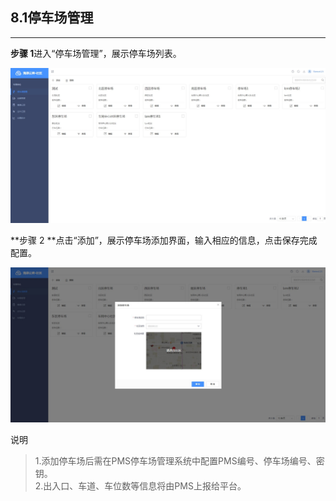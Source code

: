 ## 8.1停车场管理

---

**步骤 1**进入“停车场管理”，展示停车场列表。

![](/assets/ting-che-chang-guan-li.jpg)

**步骤 2 **点击“添加”，展示停车场添加界面，输入相应的信息，点击保存完成配置。

![](/assets/ting-che-chang-tian-jia.jpg)

说明

> 1.添加停车场后需在PMS停车场管理系统中配置PMS编号、停车场编号、密钥。  
> 2.出入口、车道、车位数等信息将由PMS上报给平台。



